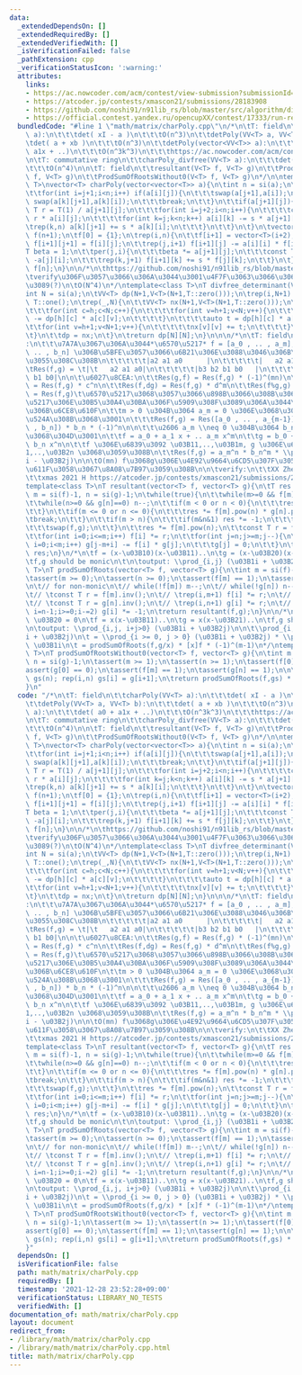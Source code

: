 ```yaml
---
data:
  _extendedDependsOn: []
  _extendedRequiredBy: []
  _extendedVerifiedWith: []
  _isVerificationFailed: false
  _pathExtension: cpp
  _verificationStatusIcon: ':warning:'
  attributes:
    links:
    - https://ac.nowcoder.com/acm/contest/view-submission?submissionId=48446911
    - https://atcoder.jp/contests/xmascon21/submissions/28183908
    - https://github.com/noshi91/n91lib_rs/blob/master/src/algorithm/division_free_determinant.rs
    - https://official.contest.yandex.ru/opencupXX/contest/17333/run-report/63224090/
  bundledCode: "#line 1 \"math/matrix/charPoly.cpp\"\n/*\n\tT: field\n\t\tcharPoly(VV<T>\
    \ a):\n\t\t\tdet( xI - a )\n\t\t\tO(n^3)\n\t\tdetPoly(VV<T> a, VV<T> b):\n\t\t\
    \tdet( a + xb )\n\t\t\tO(n^3)\n\t\tdetPoly(vector<VV<T>> a):\n\t\t\tdet( a0 +\
    \ a1x + ..)\n\t\t\tO(n^3k^3)\n\t\t\thttps://ac.nowcoder.com/acm/contest/view-submission?submissionId=48446911\n\
    \n\tT: commutative ring\n\t\tcharPoly_divfree(VV<T> a):\n\t\t\tdet( xI - a )\n\
    \t\t\tO(n^4)\n\n\tT: field\n\t\tresultant(V<T> f, V<T> g)\n\t\tProdSumOfRoots(V<T>\
    \ f, V<T> g)\n\t\tProdSumOfRootsWithout0(V<T> f, V<T> g)\n*/\n\ntemplate<class\
    \ T>\nvector<T> charPoly(vector<vector<T>> a){\n\tint n = si(a);\n\trep(j,n-2){\n\
    \t\tfor(int i=j+1;i<n;i++) if(a[i][j]){\n\t\t\tswap(a[j+1],a[i]);\n\t\t\trep(k,n)\
    \ swap(a[k][j+1],a[k][i]);\n\t\t\tbreak;\n\t\t}\n\t\tif(a[j+1][j]){\n\t\t\tconst\
    \ T r = T(1) / a[j+1][j];\n\t\t\tfor(int i=j+2;i<n;i++){\n\t\t\t\tconst T s =\
    \ r * a[i][j];\n\t\t\t\tfor(int k=j;k<n;k++) a[i][k] -= s * a[j+1][k];\n\t\t\t\
    \trep(k,n) a[k][j+1] += s * a[k][i];\n\t\t\t}\n\t\t}\n\t}\n\tvector<vector<T>>\
    \ f(n+1);\n\tf[0] = {1};\n\trep(i,n){\n\t\tf[i+1] = vector<T>(i+2);\n\t\trep(j,i+1)\
    \ f[i+1][j+1] = f[i][j];\n\t\trep(j,i+1) f[i+1][j] -= a[i][i] * f[i][j];\n\t\t\
    T beta = 1;\n\t\tper(j,i){\n\t\t\tbeta *= a[j+1][j];\n\t\t\tconst T s = beta *\
    \ -a[j][i];\n\t\t\trep(k,j+1) f[i+1][k] += s * f[j][k];\n\t\t}\n\t}\n\treturn\
    \ f[n];\n}\n\n/*\n\thttps://github.com/noshi91/n91lib_rs/blob/master/src/algorithm/division_free_determinant.rs\n\
    \tverify\u306F\u3057\u3066\u306A\u3044\u3001\u4F7F\u3063\u3066\u306A\u3044\u304B\
    \u3089(?)\n\tO(N^4)\n*/\ntemplate<class T>\nT divfree_determinant(VV<T> a){\n\t\
    int N = si(a);\n\tVV<T> dp(N+1,V<T>(N+1,T::zero()));\n\trep(i,N+1) dp[i][i] =\
    \ T::one();\n\trep(_,N){\n\t\tVV<T> nx(N+1,V<T>(N+1,T::zero()));\n\t\trep(h,N){\n\
    \t\t\tfor(int c=h;c<N;c++){\n\t\t\t\tfor(int v=h+1;v<N;v++){\n\t\t\t\t\tnx[h][v]\
    \ -= dp[h][c] * a[c][v];\n\t\t\t\t}\n\t\t\t\tauto t = dp[h][c] * a[c][h];\n\t\t\
    \t\tfor(int v=h+1;v<N+1;v++){\n\t\t\t\t\tnx[v][v] += t;\n\t\t\t\t}\n\t\t\t}\n\t\
    \t}\n\t\tdp = nx;\n\t}\n\treturn dp[N][N];\n}\n\n\n/*\n\tT: field\n\n\t\u5B9A\u7FA9\
    :\n\t\t\u7A7A\u3067\u306A\u3044*\u6570\u5217* f = [a_0 , .. , a_m], g = [b_0 ,\
    \ .. , b_n] \u306B\u5BFE\u3057\u3066\u6B21\u306E\u3088\u3046\u306B\u5B9A\u7FA9\
    \u3055\u308C\u308B\n\t\t\t\t\t|a2 a1 a0      |\n\t\t\t\t\t|   a2 a1 a0   |\n\t\
    \tRes(f,g) = \t|\t   a2 a1 a0|\n\t\t\t\t\t|b3 b2 b1 b0   |\n\t\t\t\t\t|   b3 b2\
    \ b1 b0|\n\n\t\u6027\u8CEA:\n\t\tRes(g,f) = Res(f,g) * (-1)^(mn)\n\t\tRes(cf,g)\
    \ = Res(f,g) * c^n\n\t\tRes(f,dg) = Res(f,g) * d^m\n\t\tRes(f%g,g) = Res(f,g%f)\
    \ = Res(f,g)\t\u6570\u5217\u3068\u3057\u3066\u898B\u3066\u308B\u306E\u3067\u884C\
    \u5217\u306E\u30B5\u30A4\u30BA\u306F\u5909\u308F\u3089\u306A\u3044\u3053\u3068\
    \u306B\u6CE8\u610F\n\t\tm > 0 \u304B\u3064 a_m = 0 \u306E\u3068\u304D\u3001a_m\u3092\
    \u524A\u308B\u3068\u3001\n\t\t\tRes(f,g) = Res([a_0 , .. , a_{m-1}], [b_0 , ..\
    \ , b_n]) * b_n * (-1)^n\n\n\t\t\u2606 a_m \\neq 0 \u304B\u3064 b_n \\neq 0 \u306E\
    \u3068\u304D\u3001\n\t\tf = a_0 + a_1 x + .. a_m x^m\n\t\tg = b_0 + b_1 x + ..\
    \ b_n x^n\n\t\tf \u306E\u6839\u3092 \u03B11,..,\u03B1m, g \u306E\u6839\u3092 \u03B2\
    1,..,\u03B2n \u3068\u3059\u308B\n\t\tRes(f,g) = a_m^n * b_n^m * \\prod_{i,j} (\u03B1\
    i - \u03B2j)\n\n\tO(mn) f\u3068g\u306E\u4E92\u9664\u6CD5\u307F\u305F\u3044\u306A\
    \u611F\u3058\u3067\u8A08\u7B97\u3059\u308B\n\n\tverify:\n\t\tXX Zhejiang K https://official.contest.yandex.ru/opencupXX/contest/17333/run-report/63224090/\n\
    \t\txmas 2021 H https://atcoder.jp/contests/xmascon21/submissions/28183908\n*/\n\
    template<class T>\nT resultant(vector<T> f, vector<T> g){\n\tT res = 1;\n\tint\
    \ m = si(f)-1, n = si(g)-1;\n\twhile(true){\n\t\twhile(m>=0 && f[m]==0) m--;\n\
    \t\twhile(n>=0 && g[n]==0) n--;\n\t\tif(m < 0 or n < 0){\n\t\t\tres = 0; break;\n\
    \t\t}\n\t\tif(m <= 0 or n <= 0){\n\t\t\tres *= f[m].pow(n) * g[n].pow(m);\n\t\t\
    \tbreak;\n\t\t}\n\t\tif(m > n){\n\t\t\tif(m&n&1) res *= -1;\n\t\t\tswap(m,n);\n\
    \t\t\tswap(f,g);\n\t\t}\n\t\tres *= f[m].pow(n);\n\t\tconst T r = f[m].inv();\n\
    \t\tfor(int i=0;i<=m;i++) f[i] *= r;\n\t\tfor(int j=n;j>=m;j--){\n\t\t\tfor(int\
    \ i=0;i<m;i++) g[j-m+i] -= f[i] * g[j];\n\t\t\tg[j] = 0;\n\t\t}\n\t}\n\treturn\
    \ res;\n}\n/*\n\tf = (x-\u03B10)(x-\u03B11)..\n\tg = (x-\u03B20)(x-\u03B21)..\n\
    \tf,g should be monic\n\t\n\toutput: \\prod_{i,j} (\u03B1i + \u03B2j)\n*/\ntemplate<class\
    \ T>\nT prodSumOfRoots(vector<T> f, vector<T> g){\n\tint m = si(f)-1, n = si(g)-1;\n\
    \tassert(m >= 0);\n\tassert(n >= 0);\n\tassert(f[m] == 1);\n\tassert(g[n] == 1);\n\
    \n\t// for non-monic\n\t// while(!f[m]) m--;\n\t// while(!g[n]) n--;\n\t// {\n\
    \t// \tconst T r = f[m].inv();\n\t// \trep(i,m+1) f[i] *= r;\n\t// }\n\t// {\n\
    \t// \tconst T r = g[n].inv();\n\t// \trep(i,n+1) g[i] *= r;\n\t// }\n\n\tfor(int\
    \ i=n-1;i>=0;i-=2) g[i] *= -1;\n\treturn resultant(f,g);\n}\n\n/*\n\t\u03B10 =\
    \ \u03B20 = 0\n\tf = x(x-\u03B11)..\n\tg = x(x-\u03B21)..\n\tf,g should be monic\n\
    \n\toutput: \\prod_{i,j, i+j>0} (\u03B1i + \u03B2j)\n\n\t\\prod_{i,j, i+j>0} (\u03B1\
    i + \u03B2j)\n\t = \\prod_{i >= 0, j > 0} (\u03B1i + \u03B2j) * \\prod_{i > 0}\
    \ \u03B1i\n\t = prodSumOfRoots(f,g/x) * [x]f * (-1)^(m-1)\n*/\ntemplate<class\
    \ T>\nT prodSumOfRootsWithout0(vector<T> f, vector<T> g){\n\tint m = si(f)-1,\
    \ n = si(g)-1;\n\tassert(m >= 1);\n\tassert(n >= 1);\n\tassert(f[0] == 0);\n\t\
    assert(g[0] == 0);\n\tassert(f[m] == 1);\n\tassert(g[n] == 1);\n\n\tvector<T>\
    \ gs(n); rep(i,n) gs[i] = g[i+1];\n\treturn prodSumOfRoots(f,gs) * f[1] * mint(-1).pow(m-1);\n\
    }\n"
  code: "/*\n\tT: field\n\t\tcharPoly(VV<T> a):\n\t\t\tdet( xI - a )\n\t\t\tO(n^3)\n\
    \t\tdetPoly(VV<T> a, VV<T> b):\n\t\t\tdet( a + xb )\n\t\t\tO(n^3)\n\t\tdetPoly(vector<VV<T>>\
    \ a):\n\t\t\tdet( a0 + a1x + ..)\n\t\t\tO(n^3k^3)\n\t\t\thttps://ac.nowcoder.com/acm/contest/view-submission?submissionId=48446911\n\
    \n\tT: commutative ring\n\t\tcharPoly_divfree(VV<T> a):\n\t\t\tdet( xI - a )\n\
    \t\t\tO(n^4)\n\n\tT: field\n\t\tresultant(V<T> f, V<T> g)\n\t\tProdSumOfRoots(V<T>\
    \ f, V<T> g)\n\t\tProdSumOfRootsWithout0(V<T> f, V<T> g)\n*/\n\ntemplate<class\
    \ T>\nvector<T> charPoly(vector<vector<T>> a){\n\tint n = si(a);\n\trep(j,n-2){\n\
    \t\tfor(int i=j+1;i<n;i++) if(a[i][j]){\n\t\t\tswap(a[j+1],a[i]);\n\t\t\trep(k,n)\
    \ swap(a[k][j+1],a[k][i]);\n\t\t\tbreak;\n\t\t}\n\t\tif(a[j+1][j]){\n\t\t\tconst\
    \ T r = T(1) / a[j+1][j];\n\t\t\tfor(int i=j+2;i<n;i++){\n\t\t\t\tconst T s =\
    \ r * a[i][j];\n\t\t\t\tfor(int k=j;k<n;k++) a[i][k] -= s * a[j+1][k];\n\t\t\t\
    \trep(k,n) a[k][j+1] += s * a[k][i];\n\t\t\t}\n\t\t}\n\t}\n\tvector<vector<T>>\
    \ f(n+1);\n\tf[0] = {1};\n\trep(i,n){\n\t\tf[i+1] = vector<T>(i+2);\n\t\trep(j,i+1)\
    \ f[i+1][j+1] = f[i][j];\n\t\trep(j,i+1) f[i+1][j] -= a[i][i] * f[i][j];\n\t\t\
    T beta = 1;\n\t\tper(j,i){\n\t\t\tbeta *= a[j+1][j];\n\t\t\tconst T s = beta *\
    \ -a[j][i];\n\t\t\trep(k,j+1) f[i+1][k] += s * f[j][k];\n\t\t}\n\t}\n\treturn\
    \ f[n];\n}\n\n/*\n\thttps://github.com/noshi91/n91lib_rs/blob/master/src/algorithm/division_free_determinant.rs\n\
    \tverify\u306F\u3057\u3066\u306A\u3044\u3001\u4F7F\u3063\u3066\u306A\u3044\u304B\
    \u3089(?)\n\tO(N^4)\n*/\ntemplate<class T>\nT divfree_determinant(VV<T> a){\n\t\
    int N = si(a);\n\tVV<T> dp(N+1,V<T>(N+1,T::zero()));\n\trep(i,N+1) dp[i][i] =\
    \ T::one();\n\trep(_,N){\n\t\tVV<T> nx(N+1,V<T>(N+1,T::zero()));\n\t\trep(h,N){\n\
    \t\t\tfor(int c=h;c<N;c++){\n\t\t\t\tfor(int v=h+1;v<N;v++){\n\t\t\t\t\tnx[h][v]\
    \ -= dp[h][c] * a[c][v];\n\t\t\t\t}\n\t\t\t\tauto t = dp[h][c] * a[c][h];\n\t\t\
    \t\tfor(int v=h+1;v<N+1;v++){\n\t\t\t\t\tnx[v][v] += t;\n\t\t\t\t}\n\t\t\t}\n\t\
    \t}\n\t\tdp = nx;\n\t}\n\treturn dp[N][N];\n}\n\n\n/*\n\tT: field\n\n\t\u5B9A\u7FA9\
    :\n\t\t\u7A7A\u3067\u306A\u3044*\u6570\u5217* f = [a_0 , .. , a_m], g = [b_0 ,\
    \ .. , b_n] \u306B\u5BFE\u3057\u3066\u6B21\u306E\u3088\u3046\u306B\u5B9A\u7FA9\
    \u3055\u308C\u308B\n\t\t\t\t\t|a2 a1 a0      |\n\t\t\t\t\t|   a2 a1 a0   |\n\t\
    \tRes(f,g) = \t|\t   a2 a1 a0|\n\t\t\t\t\t|b3 b2 b1 b0   |\n\t\t\t\t\t|   b3 b2\
    \ b1 b0|\n\n\t\u6027\u8CEA:\n\t\tRes(g,f) = Res(f,g) * (-1)^(mn)\n\t\tRes(cf,g)\
    \ = Res(f,g) * c^n\n\t\tRes(f,dg) = Res(f,g) * d^m\n\t\tRes(f%g,g) = Res(f,g%f)\
    \ = Res(f,g)\t\u6570\u5217\u3068\u3057\u3066\u898B\u3066\u308B\u306E\u3067\u884C\
    \u5217\u306E\u30B5\u30A4\u30BA\u306F\u5909\u308F\u3089\u306A\u3044\u3053\u3068\
    \u306B\u6CE8\u610F\n\t\tm > 0 \u304B\u3064 a_m = 0 \u306E\u3068\u304D\u3001a_m\u3092\
    \u524A\u308B\u3068\u3001\n\t\t\tRes(f,g) = Res([a_0 , .. , a_{m-1}], [b_0 , ..\
    \ , b_n]) * b_n * (-1)^n\n\n\t\t\u2606 a_m \\neq 0 \u304B\u3064 b_n \\neq 0 \u306E\
    \u3068\u304D\u3001\n\t\tf = a_0 + a_1 x + .. a_m x^m\n\t\tg = b_0 + b_1 x + ..\
    \ b_n x^n\n\t\tf \u306E\u6839\u3092 \u03B11,..,\u03B1m, g \u306E\u6839\u3092 \u03B2\
    1,..,\u03B2n \u3068\u3059\u308B\n\t\tRes(f,g) = a_m^n * b_n^m * \\prod_{i,j} (\u03B1\
    i - \u03B2j)\n\n\tO(mn) f\u3068g\u306E\u4E92\u9664\u6CD5\u307F\u305F\u3044\u306A\
    \u611F\u3058\u3067\u8A08\u7B97\u3059\u308B\n\n\tverify:\n\t\tXX Zhejiang K https://official.contest.yandex.ru/opencupXX/contest/17333/run-report/63224090/\n\
    \t\txmas 2021 H https://atcoder.jp/contests/xmascon21/submissions/28183908\n*/\n\
    template<class T>\nT resultant(vector<T> f, vector<T> g){\n\tT res = 1;\n\tint\
    \ m = si(f)-1, n = si(g)-1;\n\twhile(true){\n\t\twhile(m>=0 && f[m]==0) m--;\n\
    \t\twhile(n>=0 && g[n]==0) n--;\n\t\tif(m < 0 or n < 0){\n\t\t\tres = 0; break;\n\
    \t\t}\n\t\tif(m <= 0 or n <= 0){\n\t\t\tres *= f[m].pow(n) * g[n].pow(m);\n\t\t\
    \tbreak;\n\t\t}\n\t\tif(m > n){\n\t\t\tif(m&n&1) res *= -1;\n\t\t\tswap(m,n);\n\
    \t\t\tswap(f,g);\n\t\t}\n\t\tres *= f[m].pow(n);\n\t\tconst T r = f[m].inv();\n\
    \t\tfor(int i=0;i<=m;i++) f[i] *= r;\n\t\tfor(int j=n;j>=m;j--){\n\t\t\tfor(int\
    \ i=0;i<m;i++) g[j-m+i] -= f[i] * g[j];\n\t\t\tg[j] = 0;\n\t\t}\n\t}\n\treturn\
    \ res;\n}\n/*\n\tf = (x-\u03B10)(x-\u03B11)..\n\tg = (x-\u03B20)(x-\u03B21)..\n\
    \tf,g should be monic\n\t\n\toutput: \\prod_{i,j} (\u03B1i + \u03B2j)\n*/\ntemplate<class\
    \ T>\nT prodSumOfRoots(vector<T> f, vector<T> g){\n\tint m = si(f)-1, n = si(g)-1;\n\
    \tassert(m >= 0);\n\tassert(n >= 0);\n\tassert(f[m] == 1);\n\tassert(g[n] == 1);\n\
    \n\t// for non-monic\n\t// while(!f[m]) m--;\n\t// while(!g[n]) n--;\n\t// {\n\
    \t// \tconst T r = f[m].inv();\n\t// \trep(i,m+1) f[i] *= r;\n\t// }\n\t// {\n\
    \t// \tconst T r = g[n].inv();\n\t// \trep(i,n+1) g[i] *= r;\n\t// }\n\n\tfor(int\
    \ i=n-1;i>=0;i-=2) g[i] *= -1;\n\treturn resultant(f,g);\n}\n\n/*\n\t\u03B10 =\
    \ \u03B20 = 0\n\tf = x(x-\u03B11)..\n\tg = x(x-\u03B21)..\n\tf,g should be monic\n\
    \n\toutput: \\prod_{i,j, i+j>0} (\u03B1i + \u03B2j)\n\n\t\\prod_{i,j, i+j>0} (\u03B1\
    i + \u03B2j)\n\t = \\prod_{i >= 0, j > 0} (\u03B1i + \u03B2j) * \\prod_{i > 0}\
    \ \u03B1i\n\t = prodSumOfRoots(f,g/x) * [x]f * (-1)^(m-1)\n*/\ntemplate<class\
    \ T>\nT prodSumOfRootsWithout0(vector<T> f, vector<T> g){\n\tint m = si(f)-1,\
    \ n = si(g)-1;\n\tassert(m >= 1);\n\tassert(n >= 1);\n\tassert(f[0] == 0);\n\t\
    assert(g[0] == 0);\n\tassert(f[m] == 1);\n\tassert(g[n] == 1);\n\n\tvector<T>\
    \ gs(n); rep(i,n) gs[i] = g[i+1];\n\treturn prodSumOfRoots(f,gs) * f[1] * mint(-1).pow(m-1);\n\
    }"
  dependsOn: []
  isVerificationFile: false
  path: math/matrix/charPoly.cpp
  requiredBy: []
  timestamp: '2021-12-28 23:52:28+09:00'
  verificationStatus: LIBRARY_NO_TESTS
  verifiedWith: []
documentation_of: math/matrix/charPoly.cpp
layout: document
redirect_from:
- /library/math/matrix/charPoly.cpp
- /library/math/matrix/charPoly.cpp.html
title: math/matrix/charPoly.cpp
---
```

